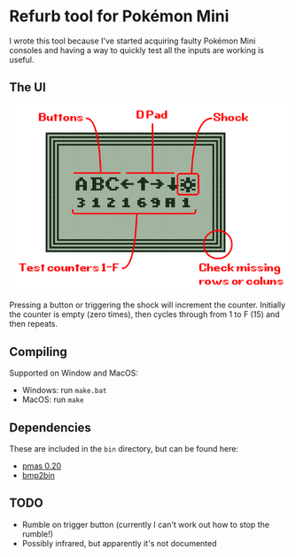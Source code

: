 # Refurb tool for Pokémon Mini

I wrote this tool because I've started acquiring faulty Pokémon Mini consoles and having a way to quickly test all the inputs are working is useful.

## The UI

![](assets/annotations.png)

Pressing a button or triggering the shock will increment the counter. Initially the counter is empty (zero times), then cycles through from 1 to F (15) and then repeats.

## Compiling

Supported on Window and MacOS:

- Windows: run `make.bat`
- MacOS: run `make`

## Dependencies

These are included in the `bin` directory, but can be found here:

- [pmas 0.20](https://www.pokemon-mini.net/tools/pika-macro-assembler/)
- [bmp2bin](https://www.pokemon-mini.net/tools/bmp2bin/)

## TODO

- Rumble on trigger button (currently I can't work out how to stop the rumble!)
- Possibly infrared, but apparently it's not documented

